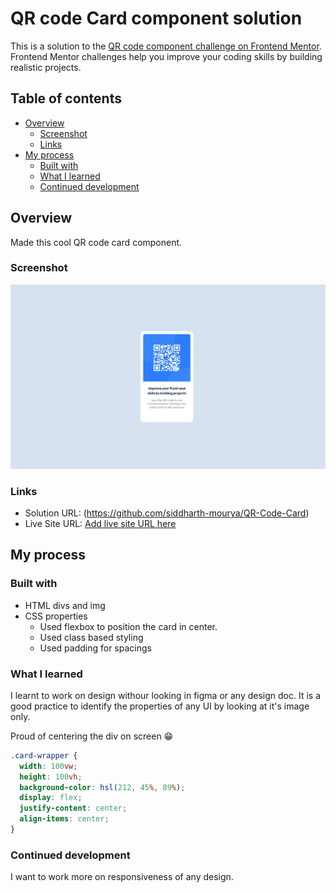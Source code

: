 # QR code Card component solution

This is a solution to the [QR code component challenge on Frontend Mentor](https://www.frontendmentor.io/challenges/qr-code-component-iux_sIO_H). Frontend Mentor challenges help you improve your coding skills by building realistic projects.

## Table of contents

- [Overview](#overview)
  - [Screenshot](#screenshot)
  - [Links](#links)
- [My process](#my-process)
  - [Built with](#built-with)
  - [What I learned](#what-i-learned)
  - [Continued development](#continued-development)

## Overview

Made this cool QR code card component.

### Screenshot

![](./screenshot/screenshot.jpeg)

### Links

- Solution URL: (https://github.com/siddharth-mourya/QR-Code-Card)
- Live Site URL: [Add live site URL here](https://your-live-site-url.com)

## My process

### Built with

- HTML divs and img
- CSS properties
  - Used flexbox to position the card in center.
  - Used class based styling
  - Used padding for spacings

### What I learned

I learnt to work on design withour looking in figma or any design doc. It is a good practice to identify the properties of any UI by looking at it's image only.


Proud of centering the div on screen 😁

```css
.card-wrapper {
  width: 100vw;
  height: 100vh;
  background-color: hsl(212, 45%, 89%);
  display: flex;
  justify-content: center;
  align-items: center;
}
```

### Continued development

I want to work more on responsiveness of any design.
